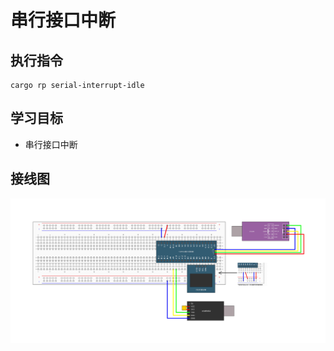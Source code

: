 # 串行接口中断

## 执行指令

```shell
cargo rp serial-interrupt-idle
```

## 学习目标

- 串行接口中断

## 接线图

![](../../../images/wiring_diagram/9-1%20串口发送.jpg)
